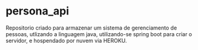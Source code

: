 # persona_api

Repositorio criado para armazenar um sistema de gerenciamento de pessoas,
utlizando a linguagem java, utilizando-se spring boot para criar o servidor,
e hospendado por nuvem via HEROKU.
